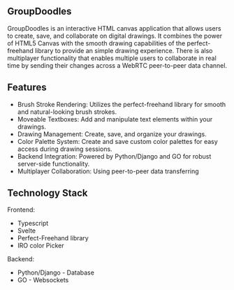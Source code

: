 ## GroupDoodles

GroupDoodles is an interactive HTML canvas application that allows users to create, save, and collaborate on digital drawings. It combines the power of HTML5 Canvas with the smooth drawing capabilities of the perfect-freehand library to provide an simple drawing experience.  There is also multiplayer functionality that enables multiple users to collaborate in real time by sending their changes across a WebRTC peer-to-peer data channel.

## Features

- Brush Stroke Rendering: Utilizes the perfect-freehand library for smooth and natural-looking brush strokes.
- Moveable Textboxes: Add and manipulate text elements within your drawings.
- Drawing Management: Create, save, and organize your drawings.
- Color Palette System: Create and save custom color palettes for easy access during drawing sessions.
- Backend Integration: Powered by Python/Django and GO for robust server-side functionality.
- Multiplayer Collaboration: Using peer-to-peer data transferring

## Technology Stack

Frontend:

- Typescript
- Svelte
- Perfect-Freehand library
- IRO color Picker

Backend:
- Python/Django - Database
- GO - Websockets
